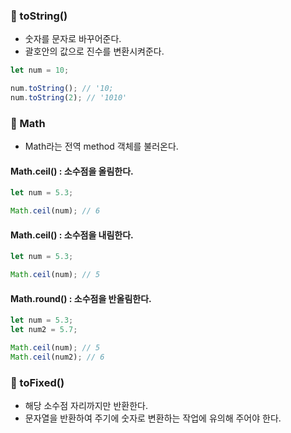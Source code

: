 ### 📑 toString()

* 숫자를 문자로 바꾸어준다.
* 괄호안의 값으로 진수를 변환시켜준다.

```javascript
let num = 10;

num.toString(); // '10;
num.toString(2); // '1010'
```

### 📑 Math

* Math라는 전역 method 객체를 불러온다.

#### Math.ceil() : 소수점을 올림한다.
```javascript
let num = 5.3;

Math.ceil(num); // 6
```

#### Math.ceil() : 소수점을 내림한다.
```javascript
let num = 5.3;

Math.ceil(num); // 5
```

#### Math.round() : 소수점을 반올림한다.
```javascript
let num = 5.3;
let num2 = 5.7;

Math.ceil(num); // 5
Math.ceil(num2); // 6
```

### 📑 toFixed()

* 해당 소수점 자리까지만 반환한다.
* 문자열을 반환하여 주기에 숫자로 변환하는 작업에 유의해 주어야 한다.
